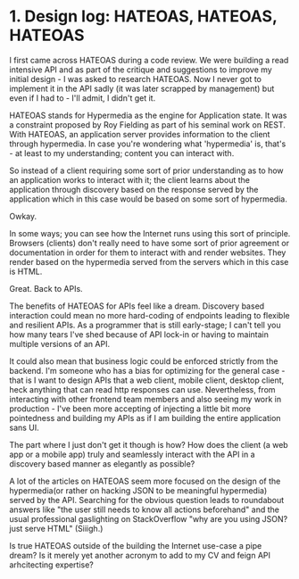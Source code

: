 # 1. Design log: HATEOAS, HATEOAS, HATEOAS

I first came across HATEOAS during a code review. We were building a read intensive API and as part of the critique and suggestions to improve my initial design - I was asked to research HATEOAS. Now I never got to implement it in the API sadly (it was later scrapped by management) but even if I had to - I'll admit, I didn't get it.

HATEOAS stands for Hypermedia as the engine for Application state. It was a constraint proposed by Roy Fielding as part of his seminal work on REST. With HATEOAS, an application server provides information to the client through hypermedia. In case you're wondering what 'hypermedia' is, that's -  at least to my understanding; content you can interact with. 

So instead of a client requiring some sort of prior understanding as to how an application works to interact with it; the client learns about the application through discovery based on the response served by the application which in this case would be based on some sort of hypermedia.

Owkay. 

In some ways; you can see how the Internet runs using this sort of principle. Browsers (clients) don't really need to have some sort of prior agreement or documentation in order for them to interact with and render websites. They render based on the hypermedia served from the servers which in this case is HTML. 

Great. Back to APIs. 

The benefits of HATEOAS for APIs feel like a dream. Discovery based interaction could mean no more hard-coding of endpoints leading to flexible and resilient APIs. As a programmer that is still early-stage; I can't tell you how many tears I've shed because of API lock-in or having to maintain multiple versions of an API.

It could also mean that business logic could be enforced strictly from the backend. I'm someone who has a bias for optimizing for the general case - that is I want to design APIs that a web client, mobile client, desktop client, heck anything that can read http responses can use. Nevertheless, from interacting with other frontend team members and also seeing my work in production - I've been more accepting of injecting a little bit more pointedness and building my APIs as if I am building the entire application sans UI.

The part where I just don't get it though is how? How does the client (a web app or a mobile app) truly and seamlessly interact with the API in a discovery based manner as elegantly as possible? 

A lot of the articles on HATEOAS seem more focused on the design of the hypermedia(or rather on hacking JSON to be meaningful hypermedia) served by the API. Searching for the obvious question leads to roundabout answers like "the user still needs to know all actions beforehand" and the usual professional gaslighting on StackOverflow "why are you using JSON? just serve HTML" (Siiigh.)

Is true HATEOAS outside of the building the Internet use-case a pipe dream? Is it merely yet another acronym to add to my CV and feign API arhcitecting expertise?

